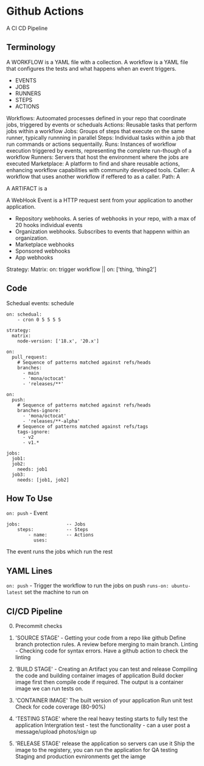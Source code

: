 # Github Actions

A CI CD Pipeline

## Terminology

A WORKFLOW is a YAML file with a collection.
A workflow is a YAML file that configures the tests and what happens when an event triggers.

- EVENTS
- JOBS
- RUNNERS
- STEPS
- ACTIONS

Workflows: Autoomated processes defined in your repo that coordinate jobs, triggered by events or scheduals
Actions: Reusable tasks that perform jobs within a workflow
Jobs: Groups of steps that execute on the same runner, typically runnning in parallel
Steps: Individual tasks within a job that run commands or actions sequentailly.
Runs: Instances of workflow execution triggered by events, representing the complete run-though of a workflow
Runners: Servers that host the environment where the jobs are executed
Marketplace: A platform to find and share reusable actions, enhancing workflow capabilities with community developed tools.
Caller: A workflow that uses another workflow if reffered to as a caller.
Path: A

A ARTIFACT is a

A WebHook Event is a HTTP request sent from your application to another application. 
- Repository webhooks. A series of webhooks in your repo, with a max of 20 hooks individual events
- Organization webhooks. Subscribes to events that happenn within an organization.
- Marketplace webhooks
- Sponsored webhooks
- App webhooks

Strategy:
Matrix: 
on: trigger workflow || on: ['thing, 'thing2']


## Code 

Schedual events: schedule
```
on: schedual:
    - cron 0 5 5 5 5 
```

```
strategy:
  matrix:
    node-version: ['18.x', '20.x']
```

```
on:
  pull_request:
    # Sequence of patterns matched against refs/heads
    branches:
      - main
      - 'mona/octocat'
      - 'releases/**'
```

```
on:
  push:
    # Sequence of patterns matched against refs/heads
    branches-ignore:
      - 'mona/octocat'
      - 'releases/**-alpha'
    # Sequence of patterns matched against refs/tags
    tags-ignore:
      - v2
      - v1.*
```

```
jobs:
  job1:
  job2:
    needs: job1
  job3:
    needs: [job1, job2]
```

## How To Use

`on: push` - Event

```
jobs:                 -- Jobs
    steps:            -- Steps
        - name:       -- Actions
          uses:
```

The event runs the jobs which run the rest

## YAML Lines

`on: push` - Trigger the workflow to run the jobs on push
`runs-on: ubuntu-latest` set the machine to run on

## CI/CD Pipeline

0. Precommit checks

1. 'SOURCE STAGE' - Getting your code from a repo like github
Define branch protection rules. A review before merging to main branch.
Linting - Checking code for syntax errors. Have a github action to check the linting

2. 'BUILD STAGE' - Creating an Artifact you can test and release
Compiling the code and building container images of application
Build docker image first then compile code if required.
The output is a container image we can run tests on.

3. 'CONTAINER IMAGE' The built version of your application
Run unit test
Check for code coverage (80-90%)

4. 'TESTING STAGE' where the real heavy testing starts to fully test the application
Intergration test - test the functionality - can a user post a message/upload photos/sign up

5. 'RELEASE STAGE' release the application so servers can use it
Ship the image to the registery, you can run the application for QA testing
Staging and production evnironments get the iamge
